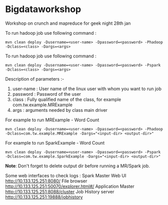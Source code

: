 # Bigdataworkshop
Workshop on crunch and mapreduce for geek night 28th jan

To run hadoop job use following command :

`mvn clean deploy -Dusername=<user-name> -Dpassword=<password> -Phadoop  -Dclass=<class> -Dargs=<args>`

To run hadoop job use following command :

`mvn clean deploy -Dusername=<user-name> -Dpassword=<password> -Pspark  -Dclass=<class> -Dargs=<args>`

Description of parameters :-

1. user-name  : User name of the linux user with whom you want to run job
2. password   : Password of the user
3. class      : Fully qualified name of the class, for example com.tw.example.MRExample
4. args       : arguments needed by class main driver

For example to run MRExample - Word Count

`mvn clean deploy -Dusername=<user-name> -Dpassword=<password> -Phadoop  -Dclass=com.tw.example.MRExample -Dargs="<input-dir> <output-dir>"`

For example to run SparkExample - Word Count

`mvn clean deploy -Dusername=<user-name> -Dpassword=<password> -Pspark  -Dclass=com.tw.example.SparkExample -Dargs="<input-dir> <output-dir>"`

**Note**: Don't forget to delete output dir before running a MR/Spark job. 

Some web interfaces to check logs :
Spark Master Web UI	http://10.133.125.251:8080/
File browser				http://10.133.125.251:50070/explorer.html#/
Application Master	http://10.133.125.251:8088/cluster
Job History server	http://10.133.125.251:19888/jobhistory